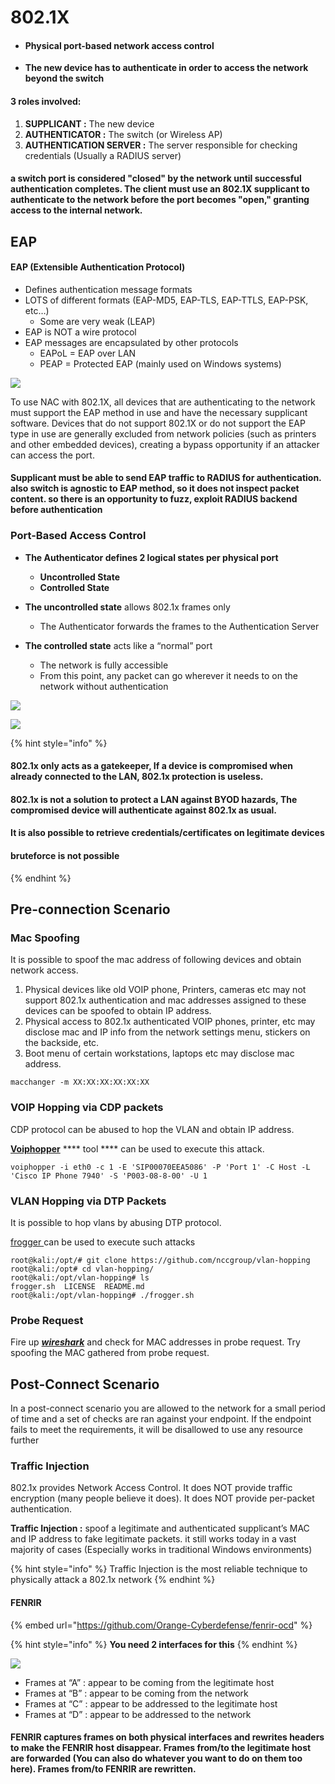 # 802.1X

* #### Physical port-based network access control
* **The new device has to authenticate in order to access the network beyond the switch**

#### 3 roles involved:

1. **SUPPLICANT :** The new device
2. **AUTHENTICATOR :** The switch (or Wireless AP)
3. **AUTHENTICATION SERVER :** The server responsible for checking credentials (Usually a RADIUS server)

#### a switch port is considered "closed" by the network until successful authentication completes. The client must use an 802.1X supplicant to authenticate to the network before the port becomes "open," granting access to the internal network.

## EAP

#### EAP (Extensible Authentication Protocol)

* Defines authentication message formats
* LOTS of different formats (EAP-MD5, EAP-TLS, EAP-TTLS, EAP-PSK, etc…)
  * Some are very weak (LEAP)
* EAP is NOT a wire protocol
* EAP messages are encapsulated by other protocols
  * EAPoL = EAP over LAN
  * PEAP = Protected EAP (mainly used on Windows systems)

![](<../../.gitbook/assets/image (292).png>)

To use NAC with 802.1X, all devices that are authenticating to the network must support the EAP method in use and have the necessary supplicant software. Devices that do not support 802.1X or do not support the EAP type in use are generally excluded from network policies (such as printers and other embedded devices), creating a bypass opportunity if an attacker can access the port.

#### Supplicant must be able to send EAP traffic to RADIUS for authentication. also switch is agnostic to EAP method, so it does not inspect packet content. so there is an opportunity to fuzz, exploit RADIUS backend before authentication

### Port-Based Access Control

* **The Authenticator defines 2 logical states per physical port**
  * **Uncontrolled State**
  * **Controlled State**



* **The uncontrolled state** allows 802.1x frames only
  * The Authenticator forwards the frames to the Authentication Server
* **The controlled state** acts like a “normal” port
  * The network is fully accessible
  * From this point, any packet can go wherever it needs to on the network without authentication&#x20;

![](<../../.gitbook/assets/image (281).png>)



![](<../../.gitbook/assets/image (283).png>)

{% hint style="info" %}
#### 802.1x only acts as a gatekeeper, If a device is compromised when already connected to the LAN, 802.1x protection is useless.&#x20;

#### 802.1x is not a solution to protect a LAN against BYOD hazards, The compromised device will authenticate against 802.1x as usual.

#### It is also possible to retrieve credentials/certificates on legitimate devices

#### bruteforce is not possible
{% endhint %}

## Pre-connection Scenario

### Mac Spoofing

It is possible to spoof the mac address of following devices and obtain network access.

1. Physical devices like old VOIP phone, Printers, cameras etc may not support 802.1x authentication and mac addresses assigned to these devices can be spoofed to obtain IP address.
2. Physical access to 802.1x authenticated VOIP phones, printer, etc may disclose mac and IP info from the network settings menu, stickers on the backside, etc.&#x20;
3. Boot menu of certain workstations, laptops etc may disclose mac address.

```
macchanger -m XX:XX:XX:XX:XX:XX
```

### VOIP Hopping via CDP packets

CDP protocol can be abused to hop the VLAN and obtain IP address.

[**Voiphopper**](https://tools.kali.org/sniffingspoofing/voiphopper) **** tool **** can be used to execute this attack.

```
voiphopper -i eth0 -c 1 -E 'SIP00070EEA5086' -P 'Port 1' -C Host -L   'Cisco IP Phone 7940' -S 'P003-08-8-00' -U 1
```

### **VLAN Hopping via DTP Packets**

It is possible to hop vlans by abusing DTP protocol.

&#x20;[frogger ](https://github.com/nccgroup/vlan-hopping)can be used to execute such attacks

```
root@kali:/opt/# git clone https://github.com/nccgroup/vlan-hopping
root@kali:/opt# cd vlan-hopping/
root@kali:/opt/vlan-hopping# ls
frogger.sh  LICENSE  README.md
root@kali:/opt/vlan-hopping# ./frogger.sh
```

### **Probe Request**

Fire up [_**wireshark**_](https://www.wireshark.org) and check for MAC addresses in probe request. Try spoofing the MAC gathered from probe request.

## Post-Connect Scenario

In a post-connect scenario you are allowed to the network for a small period of time and a set of checks are ran against your endpoint. If the endpoint fails to meet the requirements, it will be disallowed to use any resource further







### Traffic Injection

802.1x provides Network Access Control. It does NOT provide traffic encryption (many people believe it does).  It does NOT provide per-packet authentication.

**Traffic Injection :** spoof a legitimate and authenticated supplicant’s MAC and IP address to fake legitimate packets. it still works today in a vast majority of cases (Especially works in traditional Windows environments)

{% hint style="info" %}
Traffic Injection is the most reliable technique to physically attack a 802.1x network
{% endhint %}

#### FENRIR

{% embed url="https://github.com/Orange-Cyberdefense/fenrir-ocd" %}

{% hint style="info" %}
**You need 2 interfaces for this**
{% endhint %}

![](<../../.gitbook/assets/image (298).png>)

* Frames at “A” : appear to be coming from the legitimate host
* Frames at “B” : appear to be coming from the network
* Frames at “C” : appear to be addressed to the legitimate host
* Frames at “D” : appear to be addressed to the network

#### FENRIR captures frames on both physical interfaces and rewrites headers to make the FENRIR host disappear. Frames from/to the legitimate host are forwarded (You can also do whatever you want to do on them too here). Frames from/to FENRIR are rewritten.







